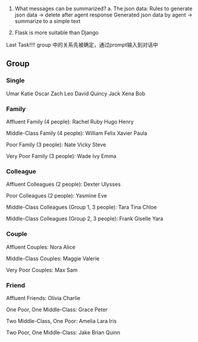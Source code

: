 1. What messages can be summarized?
    a. The json data: 
        Rules to generate json data -> delete after agent response
        Generated json data by agent -> summarize to a simple text 

2. Flask is more suitable than Django

Last Task!!!!
group 中的关系先被确定，通过prompt输入到对话中

## Group

### Single
Umar
Katie
Oscar
Zach
Leo
David
Quincy
Jack
Xena
Bob

### Family
Affluent Family (4 people):
Rachel
Ruby
Hugo
Henry

Middle-Class Family (4 people):
William
Felix
Xavier
Paula

Poor Family (3 people):
Nate
Vicky
Steve

Very Poor Family (3 people):
Wade
Ivy
Emma

### Colleague

Affluent Colleagues (2 people):
Dexter
Ulysses

Poor Colleagues (2 people):
Yasmine
Eve

Middle-Class Colleagues (Group 1, 3 people):
Tara
Tina
Chloe

Middle-Class Colleagues (Group 2, 3 people):
Frank
Giselle
Yara

### Couple
Affluent Couples:
Nora
Alice

Middle-Class Couples:
Maggie
Valerie

Very Poor Couples:
Max
Sam

### Friend

Affluent Friends:
Olivia
Charlie

One Poor, One Middle-Class:
Grace
Peter

Two Middle-Class, One Poor:
Amelia
Lara
Iris

Two Poor, One Middle-Class:
Jake
Brian
Quinn